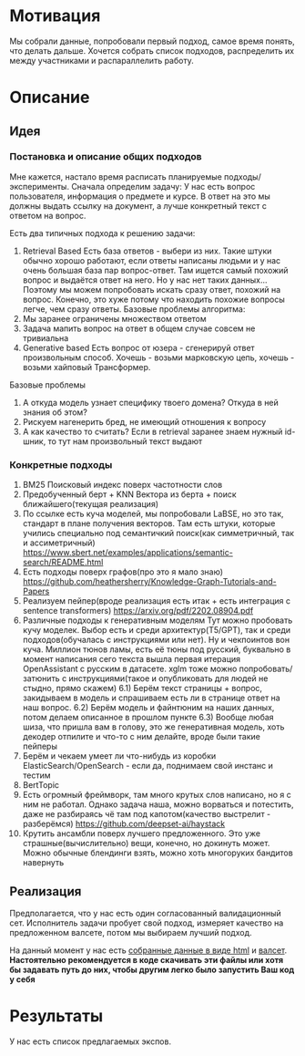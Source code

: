 # Мотивация

Мы собрали данные, попробовали первый подход, самое время понять, что делать дальше. Хочется собрать список подходов, распределить их между участниками и распараллелить работу.

# Описание

## Идея 

### Постановка и описание общих подходов
Мне кажется, настало время расписать планируемые подходы/эксперименты. Сначала определим задачу:
У нас есть вопрос пользователя, информация о предмете и курсе. В ответ на это мы должны выдать ссылку на документ, а лучше конкретный текст с ответом на вопрос.


Есть два типичных подхода к решению задачи:
1) Retrieval Based
Есть база ответов - выбери из них. Такие штуки обычно хорошо работают, если ответы написаны людьми и у нас очень большая база пар вопрос-ответ. 
Там ищется самый похожий вопрос и выдаётся ответ на него. Но у нас нет таких данных...
Поэтому мы можем попробовать искать сразу ответ, похожий на вопрос. Конечно, это хуже потому что находить похожие вопросы легче, чем сразу ответы.
Базовые проблемы алгоритма:
1) Мы заранее ограничены множеством ответом
2) Задача мапить вопрос на ответ в общем случае совсем не тривиальна
2) Generative based
Есть вопрос от юзера - сгенерируй ответ произвольным способ. Хочешь - возьми марковскую цепь, хочешь - возьми хайповый Трансформер. 

Базовые проблемы
1) А откуда модель узнает специфику твоего домена? Откуда в ней знания об этом?
2) Рискуем нагенерить бред, не имеющий отношения к вопросу
3) А как качество то считать? Если в retrieval заранее знаем нужный id-шник, то тут нам произвольный текст выдают

### Конкретные подходы

1) BM25
Поисковый индекс поверх частотности слов
2) Предобученный берт + KNN
Вектора из берта + поиск ближайшего(текущая реализация)
3) По ссылке есть куча моделей, мы попробовали LaBSE, но это так, стандарт в плане получения векторов. Там есть штуки, которые учились специально под семантичкий поиск(как симметричный, так и ассиметричный)
https://www.sbert.net/examples/applications/semantic-search/README.html
4) Есть подходы поверх графов(про это я мало знаю)
https://github.com/heathersherry/Knowledge-Graph-Tutorials-and-Papers
5) Реализуем пейпер(вроде реализация есть итак + есть интеграция с sentence transformers)
https://arxiv.org/pdf/2202.08904.pdf
6) Различные подходы к генеративным моделям
Тут можно пробовать кучу моделек. Выбор есть и среди архитектур(T5/GPT), так и среди подходов(обучалась с инструкциями или нет). Ну и чекпоинтов вон куча. Миллион тюнов ламы, есть её тюны под русский, буквально в момент написания сего текста вышла первая итерация OpenAssistant с русским в датасете. xglm тоже можно попробовать/затюнить с инструкциями(такое и опубликовать для людей не стыдно, прямо скажем)
6.1) Берём текст страницы + вопрос, закидываем в модель и спрашиваем есть ли в странице ответ на наш вопрос.
6.2) Берём модель и файнтюним на наших данных, потом делаем описанное в прошлом пункте 
6.3) Вообще любая шиза, что пришла вам в голову, это же генеративная модель, хоть декодер отпилите и что-то с ним делайте, вроде были такие пейперы
7) Берём и чекаем умеет ли что-нибудь из коробки ElasticSearch/OpenSearch - если да, поднимаем свой инстанс и тестим
8) BertTopic
9) Есть огромный фреймворк, там много крутых слов написано, но я с ним не работал. Однако задача наша, можно ворваться и потестить, даже не разбираясь чё там под капотом(качество выстрелит - разберёмся)
https://github.com/deepset-ai/haystack
10) Крутить ансамбли поверх лучшего предложенного. Это уже страшные(вычислительно) вещи, конечно, но докинуть может. Можно обычные блендинги взять, можно хоть многоруких бандитов навернуть

## Реализация 

Предполагается, что у нас есть один согласованный валидационный сет. Исполнитель задачи пробует свой подход, измеряет качество на предложенном валсете, потом мы выбираем лучший подход.

На данный момент у нас есть [собранные данные в виде html](https://drive.google.com/file/d/1Ux-pxb60t14RPjeZJ_lyuWzHW4J9JAq5/view?usp=share_link) и [валсет](https://drive.google.com/file/d/1-e9oVyTMLMIyYnhUT-yWO38mA4ZzTuov/view?usp=share_link). **Настоятельно рекомендуется в коде скачивать эти файлы или хотя бы задавать путь до них, чтобы другим легко было запустить Ваш код у себя**


# Результаты

У нас есть список предлагаемых экспов.
